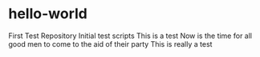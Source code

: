 # hello-world
First Test Repository
Initial test scripts
This is a test
Now is the time for all good men to come to the aid of their party
This is really a test
